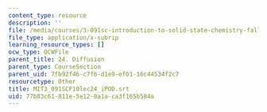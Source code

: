 ```yaml
---
content_type: resource
description: ''
file: /media/courses/3-091sc-introduction-to-solid-state-chemistry-fall-2010/77b83c61811e5e128a1aca3f165b584a_MIT3_091SCF10lec24_iPOD.vtt
file_type: application/x-subrip
learning_resource_types: []
ocw_type: OCWFile
parent_title: 24. Diffusion
parent_type: CourseSection
parent_uid: 7fb92f46-c7f6-d1e9-ef01-16c44534f2c7
resourcetype: Other
title: MIT3_091SCF10lec24_iPOD.srt
uid: 77b83c61-811e-5e12-8a1a-ca3f165b584a
---
```

